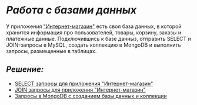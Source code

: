# ___Работа с базами данных___
У приложения ["Интернет-магазин"](https://qa.demoshopping.ru/) есть своя база данных, в которой хранится информация про пользователей, товары, корзину, заказы и платежные данные. Подключившись к базе данныз, отправить SELECT и JOIN-запросы в MySQL, создать коллекцию в MongoDB  и выполнить запросы, размещенные в таблицах.
## ___Решение:___
* [SELECT запросы для приложения "Интернет-магазин"](https://docs.google.com/spreadsheets/d/1z9xQZSho5g4Nm3T4xtgRFB6OwyO49RSTAsQxeKC74sY/edit#gid=0)
* [JOIN запросы для приложения "Интернет-магазин"](https://docs.google.com/spreadsheets/d/1cPZiXeIxgmiUJL61R5Tlxamsv97R028J8owW7tSk9UY/edit#gid=0)
* [Запросы в MongoDB с созданием базы данных и коллекции](https://docs.google.com/spreadsheets/d/1_C7drtBc3eh0iNll_CclGv-hcIjbllrC1XNk1OC2fB4/edit?usp=sharing)
